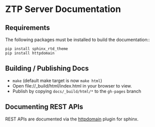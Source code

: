 ZTP Server Documentation
========================

Requirements
------------

The following packages must be installed to build the documentation::

    pip install sphinx_rtd_theme
    pip install httpdomain

Building / Publishing Docs
--------------------------

* `make` \(default make target is now `make html`\)
* Open file://_build/html/index.html in your browser to view.
* Publish by copying `docs/_build/html/*` to the `gh-pages` branch

Documenting REST APIs
---------------------

REST APIs are documented via the [httpdomain](https://pythonhosted.org/sphinxcontrib-httpdomain/) plugin for sphinx.

